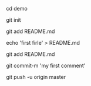   cd demo

  git init

  git add README.md

  echo 'first firle' > README.md

  git add README.md

  git commit-m 'my first comment'

  git push -u origin master

